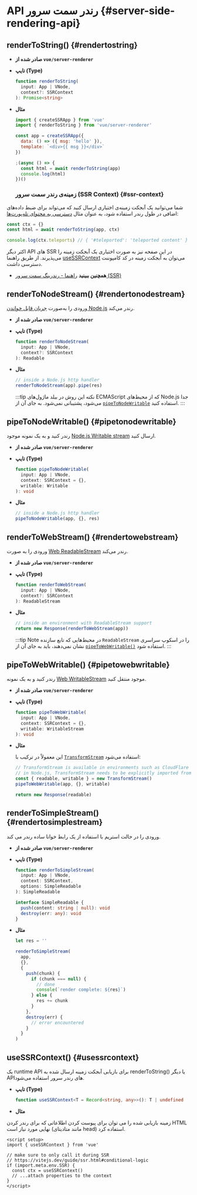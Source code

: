 # API رندر سمت سرور {#server-side-rendering-api}

## renderToString() {#rendertostring}

- **صادر شده از `vue/server-renderer`**

- **تایپ (Type)**

  ```ts
  function renderToString(
    input: App | VNode,
    context?: SSRContext
  ): Promise<string>
  ```

- **مثال**

  ```js
  import { createSSRApp } from 'vue'
  import { renderToString } from 'vue/server-renderer'

  const app = createSSRApp({
    data: () => ({ msg: 'hello' }),
    template: `<div>{{ msg }}</div>`
  })

  ;(async () => {
    const html = await renderToString(app)
    console.log(html)
  })()
  ```

  ### زمینه‌ی رندر سمت سرور (SSR Context) {#ssr-context}

شما می‌توانید یک آبجکت زمینه‌ی اختیاری ارسال کنید که می‌تواند برای ضبط داده‌های اضافی در طول رندر استفاده شود، به عنوان مثال [دسترسی به محتوای تله‌پورت‌ها](/guide/scaling-up/ssr#teleports):

```js
const ctx = {}
const html = await renderToString(app, ctx)

console.log(ctx.teleports) // { '#teleported': 'teleported content' }
```

اکثر دیگر API های SSR در این صفحه نیز به صورت اختیاری یک آبجکت زمینه را می‌پذیرند. از طریق راهنما [useSSRContext](#usessrcontext) می‌توان به آبجکت زمینه در کد کامپوننت دسترسی داشت.

- **همچنین ببینید** [راهنما - رندرینگ سمت سرور (SSR)](/guide/scaling-up/ssr)

## renderToNodeStream() {#rendertonodestream}

ورودی را به‌صورت [جریان قابل خواندن Node.js](https://nodejs.org/api/stream.html#stream_class_stream_readable) رندر می‌کند.

- **صادر شده از `vue/server-renderer`**

- **تایپ (Type)**

  ```ts
  function renderToNodeStream(
    input: App | VNode,
    context?: SSRContext
  ): Readable
  ```

- **مثال**

  ```js
  // inside a Node.js http handler
  renderToNodeStream(app).pipe(res)
  ```

  :::tip نکته
  این روش در بیلد ماژول‌های ECMAScript که از محیط‌های Node.js جدا می‌شود، پشتیبانی نمی‌شود. به جای آن از [`pipeToNodeWritable`](#pipetonodewritable) استفاده کنید.
  :::

## pipeToNodeWritable() {#pipetonodewritable}

رندر کنید و به یک نمونه موجود [Node.js Writable stream](https://nodejs.org/api/stream.html#stream_writable_streams) ارسال کنید.

- **صادر شده از `vue/server-renderer`**

- **تایپ (Type)**

  ```ts
  function pipeToNodeWritable(
    input: App | VNode,
    context: SSRContext = {},
    writable: Writable
  ): void
  ```

- **مثال**

  ```js
  // inside a Node.js http handler
  pipeToNodeWritable(app, {}, res)
  ```

## renderToWebStream() {#rendertowebstream}

ورودی را به صورت [Web ReadableStream](https://developer.mozilla.org/en-US/docs/Web/API/Streams_API) رندر می‌کند.

- **صادر شده از `vue/server-renderer`**

- **تایپ (Type)**

  ```ts
  function renderToWebStream(
    input: App | VNode,
    context?: SSRContext
  ): ReadableStream
  ```

- **مثال**

  ```js
  // inside an environment with ReadableStream support
  return new Response(renderToWebStream(app))
  ```

  :::tip Note
  در محیط‌هایی که تابع سازنده `ReadableStream` را در اسکوپ سراسری نشان نمی‌دهند، باید به جای آن از [`pipeToWebWritable()`](#pipetowebwritable) استفاده شود.
  :::

## pipeToWebWritable() {#pipetowebwritable}

رندر کنید و به یک نمونه [Web WritableStream](https://developer.mozilla.org/en-US/docs/Web/API/WritableStream) موجود منتقل کنید.

- **صادر شده از `vue/server-renderer`**

- **تایپ (Type)**

  ```ts
  function pipeToWebWritable(
    input: App | VNode,
    context: SSRContext = {},
    writable: WritableStream
  ): void
  ```

- **مثال**

  این معمولاً در ترکیب با [`TransformStream`](https://developer.mozilla.org/en-US/docs/Web/API/TransformStream) استفاده می‌شود:

  ```js
  // TransformStream is available in environments such as CloudFlare workers.
  // in Node.js, TransformStream needs to be explicitly imported from 'stream/web'
  const { readable, writable } = new TransformStream()
  pipeToWebWritable(app, {}, writable)

  return new Response(readable)
  ```

## renderToSimpleStream() {#rendertosimplestream}

ورودی را در حالت استریم با استفاده از یک رابط خوانا ساده رندر می کند.

- **صادر شده از `vue/server-renderer`**

- **تایپ (Type)**

  ```ts
  function renderToSimpleStream(
    input: App | VNode,
    context: SSRContext,
    options: SimpleReadable
  ): SimpleReadable

  interface SimpleReadable {
    push(content: string | null): void
    destroy(err: any): void
  }
  ```

- **مثال**

  ```js
  let res = ''

  renderToSimpleStream(
    app,
    {},
    {
      push(chunk) {
        if (chunk === null) {
          // done
          console(`render complete: ${res}`)
        } else {
          res += chunk
        }
      },
      destroy(err) {
        // error encountered
      }
    }
  )
  ```

## useSSRContext() {#usessrcontext}

یک runtime API برای بازیابی آبجکت زمینه ارسال شده به renderToString() یا دیگر APIهای رندر سرور استفاده می‌شود.

- **تایپ (Type)**

  ```ts
  function useSSRContext<T = Record<string, any>>(): T | undefined
  ```

- **مثال**

زمینه بازیابی شده را می توان برای پیوست کردن اطلاعاتی که برای رندر کردن HTML نهایی مورد نیاز است (مانند متادیتای head) استفاده کرد.

```vue
<script setup>
import { useSSRContext } from 'vue'

// make sure to only call it during SSR
// https://vitejs.dev/guide/ssr.html#conditional-logic
if (import.meta.env.SSR) {
  const ctx = useSSRContext()
  // ...attach properties to the context
}
</script>
```
